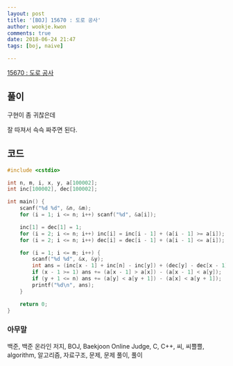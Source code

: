 ```yaml
---
layout: post
title: '[BOJ] 15670 : 도로 공사'
author: wookje.kwon
comments: true
date: 2018-06-24 21:47
tags: [boj, naive]

---
```


[15670 : 도로 공사](https://www.acmicpc.net/problem/15670)  

## 풀이

구현이 좀 귀찮은데

잘 따져서 슥슥 짜주면 된다.

## 코드

```cpp
#include <cstdio>

int n, m, i, x, y, a[100002];
int inc[100002], dec[100002];

int main() {
    scanf("%d %d", &n, &m);
    for (i = 1; i <= n; i++) scanf("%d", &a[i]);

    inc[1] = dec[1] = 1;
    for (i = 2; i <= n; i++) inc[i] = inc[i - 1] + (a[i - 1] >= a[i]);
    for (i = 2; i <= n; i++) dec[i] = dec[i - 1] + (a[i - 1] <= a[i]);

    for (i = 1; i <= m; i++) {
        scanf("%d %d", &x, &y);
        int ans = (inc[x - 1] + inc[n] - inc[y]) + (dec[y] - dec[x - 1]);
        if (x - 1 >= 1) ans += (a[x - 1] > a[x]) - (a[x - 1] < a[y]);
        if (y + 1 <= n) ans += (a[y] < a[y + 1]) - (a[x] < a[y + 1]);
        printf("%d\n", ans);
    }

    return 0;
}
```

### 아무말  
백준, 백준 온라인 저지, BOJ, Baekjoon Online Judge, C, C++, 씨, 씨쁠쁠, algorithm, 알고리즘, 자료구조, 문제, 문제 풀이, 풀이
